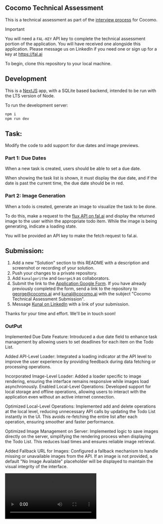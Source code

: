 ## Cocomo Technical Assessment

This is a technical assessment as part of the [interview process](https://cocomo.ai/hiring) for Cocomo.

> [!IMPORTANT]  
> You will need a `FAL-KEY` API key to complete the technical assessment portion of the application. You will have received one alongside this application. Please message us on LinkedIn if you need one or sign up for a key at https://fal.ai  

To begin, clone this repository to your local machine.

## Development

This is a [NextJS](https://nextjs.org) app, with a SQLite based backend, intended to be run with the LTS version of Node.

To run the development server:

```bash
npm i
npm run dev
```

## Task:

Modify the code to add support for due dates and image previews.

### Part 1: Due Dates 

When a new task is created, users should be able to set a due date.

When showing the task list is shown, it must display the due date, and if the date is past the current time, the due date should be in red.

### Part 2: Image Generation 

When a todo is created, generate an image to visualize the task to be done. 

To do this, make a request to the [flux API on fal.ai](https://fal.ai/models/fal-ai/flux/dev/playground) and display the returned image to the user within the appropriate todo item. While the image is being generating, indicate a loading state.

You will be provided an API key to make the fetch request to fal.ai. 

## Submission:

1. Add a new "Solution" section to this README with a description and screenshot or recording of your solution. 
2. Push your changes to a private repository.
3. Add `kunalgorithm` and `GeorgeL9` as collaborators.
4. Submit the link to the [Application Google Form](https://cocomo.ai/apply). If you have already previously completed the form, send a link to the repository to george@cocomo.ai and kunal@cocomo.ai with the subject "Cocomo Technical Assessment Submission".
5. Message [Kunal on LinkedIn](https://www.linkedin.com/in/kunalsh22/) with a link of your submission. 

Thanks for your time and effort. We'll be in touch soon!

### OutPut

Implemented Due Date Feature: Introduced a due date field to enhance task management by allowing users to set deadlines for each item on the Todo List.

Added API-Level Loader: Integrated a loading indicator at the API level to improve the user experience by providing feedback during data fetching or processing operations.

Incorporated Image-Level Loader: Added a loader specific to image rendering, ensuring the interface remains responsive while images load asynchronously.
Enabled Local-Level Operations: Developed support for local storage and offline operations, allowing users to interact with the application even without an active internet connection.

Optimized Local-Level Operations: Implemented add and delete operations at the local level, reducing unnecessary API calls by updating the Todo List instantly in the UI. This avoids re-fetching the entire list after each operation, ensuring smoother and faster performance.

Optimized Image Management on Server: Implemented logic to save images directly on the server, simplifying the rendering process when displaying the Todo List. This reduces load times and ensures reliable image retrieval.

Added Fallback URL for Images: Configured a fallback mechanism to handle missing or unavailable images from the API. If an image is not provided, a default "No Image Available" placeholder will be displayed to maintain the visual integrity of the interface.

<video controls src="20241012_183338.mp4" title="Title"></video>
